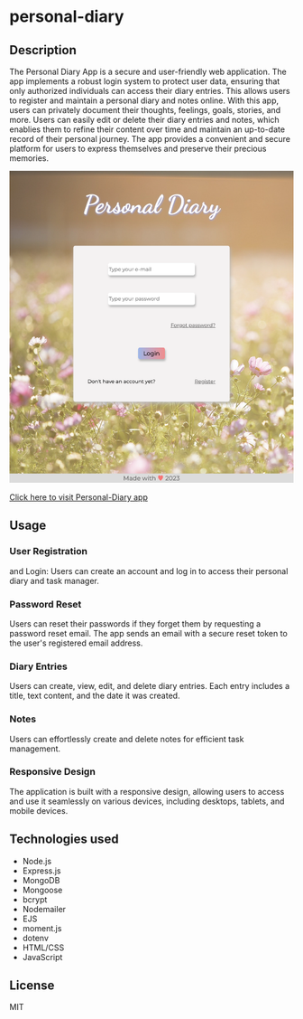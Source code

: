 # personal-diary

## Description

The Personal Diary App is a secure and user-friendly web application. The app implements a robust login system to protect user data, ensuring that only authorized individuals can access their diary entries. This allows users to register and maintain a personal diary and notes online. With this app, users can privately document their thoughts, feelings, goals, stories, and more. Users can easily edit or delete their diary entries and notes, which enablies them to refine their content over time and maintain an up-to-date record of their personal journey. The app provides a convenient and secure platform for users to express themselves and preserve their precious memories.

![Personal-Diary](./public/images/personal-diary.png)

[Click here to visit Personal-Diary app](https://personal-diary-o49e.onrender.com)

## Usage

### User Registration

and Login: Users can create an account and log in to access their personal diary and task manager.

### Password Reset

Users can reset their passwords if they forget them by requesting a password reset email. The app sends an email with a secure reset token to the user's registered email address.

### Diary Entries

Users can create, view, edit, and delete diary entries. Each entry includes a title, text content, and the date it was created.

### Notes

Users can effortlessly create and delete notes for efficient task management.

### Responsive Design

The application is built with a responsive design, allowing users to access and use it seamlessly on various devices, including desktops, tablets, and mobile devices.

## Technologies used

- Node.js
- Express.js
- MongoDB
- Mongoose
- bcrypt
- Nodemailer
- EJS
- moment.js
- dotenv
- HTML/CSS
- JavaScript

## License

MIT
